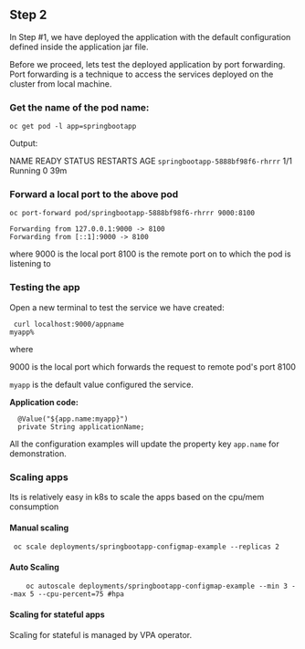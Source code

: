 ## Step 2

In Step #1, we have deployed the application with the default configuration defined inside the application jar file. 

Before we proceed, lets test the deployed application by port forwarding. Port forwarding is a technique to access the services deployed on the cluster from local machine.

### Get the name of the pod name:

```
oc get pod -l app=springbootapp
```

Output:


NAME                             READY   STATUS    RESTARTS   AGE
``springbootapp-5888bf98f6-rhrrr``  1/1     Running   0          39m

### Forward a local port to the above pod
```
oc port-forward pod/springbootapp-5888bf98f6-rhrrr 9000:8100

Forwarding from 127.0.0.1:9000 -> 8100
Forwarding from [::1]:9000 -> 8100

```

where
  9000 is the local port 
  8100 is the remote port on to which the pod is listening to

### Testing the app

Open a new terminal to test the service we have created:

```
 curl localhost:9000/appname
myapp%

```

 where 

  9000 is the local port which forwards the request to remote pod's port 8100

  `myapp` is the default value configured the service.

**Application code:**

  ```
  	@Value("${app.name:myapp}")
	private String applicationName;
  ```

All the configuration examples will update the property key ``app.name`` for demonstration.

### Scaling apps

Its is relatively easy in k8s to scale the apps based on the cpu/mem consumption


#### Manual scaling

```
 oc scale deployments/springbootapp-configmap-example --replicas 2
```
#### Auto Scaling

```
    oc autoscale deployments/springbootapp-configmap-example --min 3 --max 5 --cpu-percent=75 #hpa
```

#### Scaling for stateful apps

  Scaling for stateful is managed by VPA operator.
